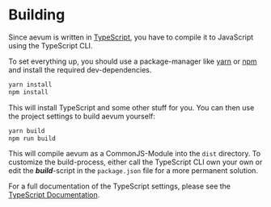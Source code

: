# Building

Since aevum is written in [TypeScript](https://www.typescriptlang.org),
you have to compile it to JavaScript using the TypeScript CLI.

To set everything up, you should use a package-manager like
[yarn](https://yarnpkg.com) or [npm](https://npmjs.org) and install the
required dev-dependencies.

```sh
yarn install
npm install
```

This will install TypeScript and some other stuff for you. You can then use
the project settings to build aevum yourself:

```sh
yarn build
npm run build
```

This will compile aevum as a CommonJS-Module into the `dist` directory.
To customize the build-process, either call the TypeScript CLI own your own
or edit the **_build_**-script in the `package.json` file for a more permanent
solution.

For a full documentation of the TypeScript settings, please see the
[TypeScript Documentation](https://www.typescriptlang.org/docs/home.html).
